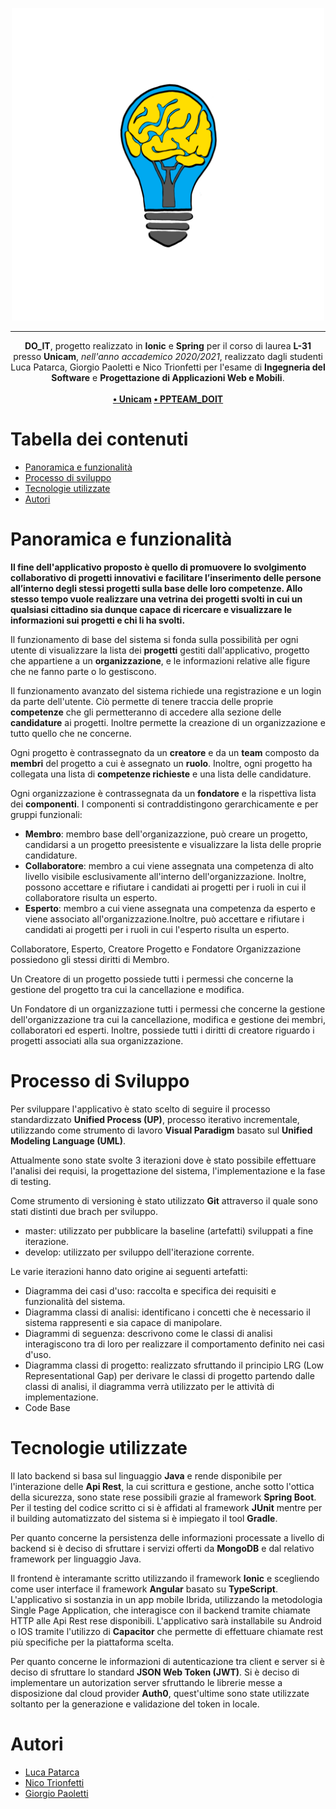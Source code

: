 <p align="center" >
  <img src="/Frontend/resources/icon.png" width="500" height="500">
</p>

---

<p align="center">
    <b>DO_IT</b>, progetto realizzato in <b>Ionic</b> e <b>Spring</b> per il corso di laurea <b>L-31</b> presso <b>Unicam</b>, <i>nell'anno accademico 2020/2021</i>, realizzato dagli studenti Luca Patarca, Giorgio Paoletti e Nico Trionfetti per l'esame di <b>Ingegneria del Software</b> e <b>Progettazione di Applicazioni Web e Mobili</b>.
    <br><br><b>
<a href="https://www.unicam.it/">• Unicam</a>
<a href="https://github.com/trionfettinicoUNICAM/PPTeam_DOIT">• PPTEAM_DOIT</img></a>
</b></p>

# Tabella dei contenuti

- [Panoramica e funzionalità](#panoramica)
- [Processo di sviluppo](#processo)
- [Tecnologie utilizzate](#tecno)
- [Autori](#autori)

# Panoramica e funzionalità <a name = "panoramica"></a>

**Il fine dell'applicativo proposto è quello di promuovere lo svolgimento collaborativo di progetti innovativi e facilitare l’inserimento delle persone all’interno degli stessi progetti sulla base delle loro competenze. Allo stesso tempo vuole realizzare una vetrina dei progetti svolti in cui un qualsiasi cittadino sia dunque capace di ricercare e visualizzare le informazioni sui progetti e chi li ha svolti.**

Il funzionamento di base del sistema si fonda sulla possibilità per ogni utente di visualizzare la lista dei **progetti** gestiti dall'applicativo, progetto che appartiene a un **organizzazione**, e le informazioni relative alle figure che ne fanno parte o lo gestiscono.

Il funzionamento avanzato del sistema richiede una registrazione e un login da parte dell'utente. Ciò permette di tenere traccia delle proprie **competenze** che gli permetteranno di accedere alla sezione delle **candidature** ai progetti. Inoltre permette la creazione di un organizzazione e tutto quello che ne concerne.

Ogni progetto è contrassegnato da un **creatore** e da un **team** composto da **membri** del progetto a cui è assegnato un **ruolo**. Inoltre, ogni progetto ha collegata una lista di **competenze richieste** e una lista delle candidature.

Ogni organizzazione  è contrassegnata da un **fondatore** e la rispettiva lista dei **componenti**. I componenti si contraddistingono gerarchicamente e per gruppi funzionali:
- **Membro**: membro base dell'organizazzione, può creare un progetto, candidarsi a un progetto preesistente e visualizzare la lista delle proprie candidature.
- **Collaboratore**: membro a cui viene assegnata una competenza di alto livello visibile esclusivamente all'interno dell'organizzazione. Inoltre, possono accettare e rifiutare i candidati ai progetti per i ruoli in cui il collaboratore risulta un esperto. 
- **Esperto**: membro a cui viene assegnata una competenza da esperto e viene associato all'organizzazione.Inoltre, può accettare e rifiutare i candidati ai progetti per i ruoli in cui l'esperto risulta un esperto.

Collaboratore, Esperto, Creatore Progetto e Fondatore Organizzazione possiedono gli stessi diritti di Membro.

Un Creatore di un progetto possiede tutti i permessi che concerne la gestione del progetto tra cui la cancellazione e modifica.

Un Fondatore di un organizzazione tutti i permessi che concerne la gestione dell'organizzazione tra cui la cancellazione, modifica e gestione dei membri, collaboratori ed esperti. Inoltre, possiede tutti i diritti di creatore riguardo i progetti associati alla sua organizzazione.

# Processo di Sviluppo<a name = "processo"></a>

Per sviluppare l'applicativo è stato scelto di seguire il processo standardizzato **Unified Process (UP)**, processo iterativo incrementale, utilizzando come strumento di lavoro **Visual Paradigm** basato sul **Unified Modeling Language (UML)**.

Attualmente sono state svolte 3 iterazioni dove è stato possibile effettuare l'analisi dei requisi, la progettazione del sistema, l'implementazione e la fase di testing.

Come strumento di versioning è stato utilizzato **Git** attraverso il quale sono stati distinti due brach per sviluppo.
- master: utilizzato per pubblicare la baseline (artefatti) sviluppati a fine iterazione.
- develop: utilizzato per sviluppo dell'iterazione corrente.

Le varie iterazioni hanno dato origine ai seguenti artefatti:
- Diagramma dei casi d'uso: raccolta e specifica dei requisiti e funzionalità del sistema.
- Diagramma classi di analisi: identificano i concetti che è necessario il sistema rappresenti e sia capace di manipolare.
- Diagrammi di seguenza: descrivono come le classi di analisi interagiscono tra di loro per realizzare il comportamento definito nei casi d'uso.
- Diagramma classi di progetto: realizzato sfruttando il principio LRG (Low Representational Gap) per derivare le classi di progetto partendo dalle classi di analisi, il diagramma verrà utilizzato per le attività di implementazione.
- Code Base

# Tecnologie utilizzate<a name = "tecno"></a>

Il lato backend si basa sul linguaggio **Java** e rende disponibile per l'interazione delle **Api Rest**, la cui scrittura e gestione, anche sotto l'ottica della sicurezza, sono state rese possibili grazie al framework **Spring Boot**. Per il testing del codice scritto ci si è affidati al framework **JUnit** mentre per il building automatizzato del sistema si è impiegato il tool **Gradle**.

Per quanto concerne la persistenza delle informazioni processate a livello di backend si è deciso di sfruttare i servizi offerti da **MongoDB** e dal relativo framework per linguaggio Java.

Il frontend è interamante scritto utilizzando il framework **Ionic** e scegliendo come user interface il framework **Angular** basato su **TypeScript**. L'applicativo si sostanzia in un app mobile Ibrida, utilizzando la metodologia Single Page Application, che interagisce con il backend tramite chiamate HTTP alle Api Rest rese disponibili. 
L'applicativo sarà installabile su Android o IOS tramite l'utilizzo di **Capacitor** che permette di effettuare chiamate rest più specifiche per la piattaforma scelta.

Per quanto concerne le informazioni di autenticazione tra client e server si è deciso di sfruttare lo standard **JSON Web Token (JWT)**. 
Si è deciso di implementare un autorization server sfruttando le librerie messe a disposizione dal cloud provider **Auth0**, quest'ultime sono state utilizzate soltanto per la generazione e validazione del token in locale.

# Autori <a name = "autori"></a>

- [Luca Patarca](https://github.com/LucaPatarca)
- [Nico Trionfetti](https://github.com/trionfettinicoUNICAM)
- [Giorgio Paoletti](https://github.com/GiorgioPaoletti-Unicam)
